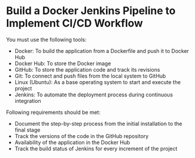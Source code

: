 # Build a Docker Jenkins Pipeline to Implement CI/CD Workflow

You must use the following tools:

- Docker: To build the application from a Dockerfile and push it to Docker Hub
- Docker Hub: To store the Docker image
- GitHub: To store the application code and track its revisions
- Git: To connect and push files from the local system to GitHub
- Linux (Ubuntu): As a base operating system to start and execute the project
- Jenkins: To automate the deployment process during continuous integration

Following requirements should be met:

- Document the step-by-step process from the initial installation to the final stage
- Track the versions of the code in the GitHub repository
- Availability of the application in the Docker Hub
- Track the build status of Jenkins for every increment of the project